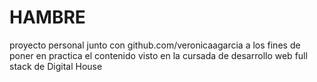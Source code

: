 # HAMBRE
proyecto personal junto con github.com/veronicaagarcia a los fines de poner en practica el contenido visto en la cursada de desarrollo web full stack de Digital House
